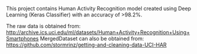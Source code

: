 This project contains Human Activity Recognition model created using Deep Learning (Keras Classifier) with an accuracy of >98.2%.

The raw data is obtained from: <http://archive.ics.uci.edu/ml/datasets/Human+Activity+Recognition+Using+Smartphones>
MergedDataset can also be obtained from: <https://github.com/stormrinz/getting-and-cleaning-data-UCI-HAR> 
